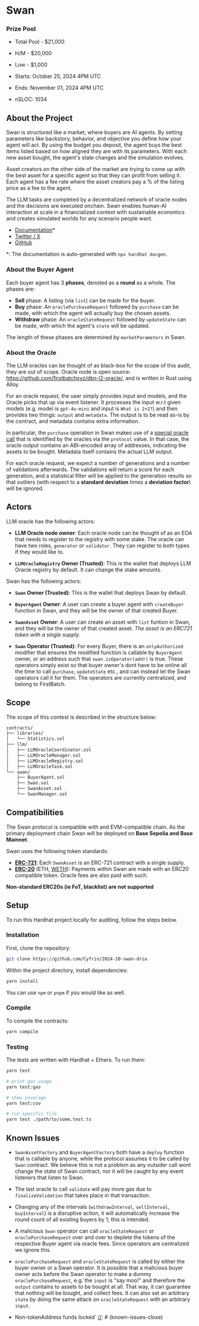 # Swan

### Prize Pool

- Total Pool - $21,000
- H/M -  $20,000
- Low - $1,000

- Starts: October 25, 2024 4PM UTC
- Ends: November 01, 2024 4PM UTC

- nSLOC: 1034

[//]: # (contest-details-open)

## About the Project

Swan is structured like a market, where buyers are AI agents. By setting parameters like backstory, behavior, and objective you define how your agent will act. By using the budget you deposit, the agent buys the best items listed based on how aligned they are with its parameters. With each new asset bought, the agent's state changes and the simulation evolves.

Asset creators on the other side of the market are trying to come up with the best asset for a specific agent so that they can profit from selling it. Each agent has a fee rate where the asset creators pay a % of the listing price as a fee to the agent.

The LLM tasks are completed by a decentralized network of oracle nodes and the decisions are executed onchain.
Swan enables human-AI interaction at scale in a financialized context with sustainable economics and creates simulated worlds for any scenario people want.

- [Documentation](https://github.com/Cyfrin/2024-10-swan-dria/tree/main/docs)\*
- [Twitter / X](https://www.x.com/swanforall)
- [GitHub](https://github.com/Cyfrin/2024-10-swan-dria)

\*: The documentation is auto-generated with `npx hardhat docgen`.

### About the Buyer Agent

Each buyer agent has 3 **phases**, denoted as a **round** as a whole. The phases are:

- **Sell** phase: A listing (via `list`) can be made for the buyer.
- **Buy** phase: An `oraclePurchaseRequest` followed by `purchase` can be made, with which the agent will actually buy the chosen assets.
- **Withdraw** phase: An `oracleStateRequest` followed by `updateState` can be made, with which the agent's `state` will be updated.

The length of these phases are determined by `marketParameters` in Swan.

### About the Oracle

The LLM oracles can be thought of as black-box for the scope of this audit, they are out of scope. Oracle node is open source: https://github.com/firstbatchxyz/dkn-l2-oracle/, and is written in Rust using Alloy.

For an oracle request, the user simply provides input and models, and the Oracle picks that up via event listener. It processes the input w.r.t given models (e.g. model is `gpt-4o-mini` and input is `What is 2+2?`) and then provides two things: `output` and `metadata`. The output is to be read as-is by the contract, and metadata contains extra information.

In particular, the `purchase` operation in Swan makes use of a [special oracle call](https://github.com/firstbatchxyz/dkn-l2-oracle/blob/master/src/compute/workflows/postprocess/swan.rs) that is identified by the oracles via the `protocol` value. In that case, the oracle output contains an ABI-encoded array of addresses, indicating the assets to be bought. Metadata itself contains the actual LLM output.

For each oracle request, we expect a number of generations and a number of validations afterwards. The validations will return a score for each generation, and a statistical filter will be applied to the generation results so that outliers (with respect to a **standard deviation** times a **deviation factor**) will be ignored.

## Actors

LLM oracle has the following actors:

- **LLM Oracle node owner**: Each oracle node can be thought of as an EOA that needs to register to the registry with some stake. The oracle can have two roles, `generator` or `validator`. They can register to both types if they would like to.

- **`LLMOracleRegistry` Owner (Trusted)**: This is the wallet that deploys LLM Oracle registry by default. It can change the stake amounts.

Swan has the following actors:

- **`Swan` Owner (Trusted)**: This is the wallet that deploys Swan by default.

- **`BuyerAgent` Owner**: A user can create a buyer agent with `createBuyer` function in Swan, and they will be the owner of that created Buyer.

- **`SwanAsset` Owner**: A user can create an asset with `list` funtion in Swan, and they will be the owner of that created asset. _The asset is an ERC721 token with a single supply._

- **`Swan` Operator (Trusted)**: For every Buyer, there is an `onlyAuthorized` modifier that ensures the modified function is callable by `BuyerAgent` owner, or an address such that `swan.isOperator(addr)` is true. These operators simply exist so that buyer owner's dont have to be online all the time to call `purchase`, `updateState` etc., and can instead let the Swan operators call it for them. The operators are currently centralized, and belong to FirstBatch.

[//]: # (contest-details-close)

[//]: # (scope-open)

## Scope

The scope of this contest is described in the structure below:

```ml
contracts/
├── libraries/
│   └── Statistics.sol
├── llm/
│   ├── LLMOracleCoordinator.sol
│   ├── LLMOracleManager.sol
│   ├── LLMOracleRegistry.sol
│   ├── LLMOracleTask.sol
└── swan/
    ├── BuyerAgent.sol
    ├── Swan.sol
    ├── SwanAsset.sol
    └── SwanManager.sol
```

## Compatibilities

The Swan protocol is compatible with and EVM-compatible chain. As the primary deployment chain Swan will be deployed on **Base Sepolia and Base Mainnet**.

Swan uses the following token standards:

- **[ERC-721](https://ethereum.org/en/developers/docs/standards/tokens/erc-721/)**: Each `SwanAsset` is an ERC-721 contract with a single supply.
- **[ERC-20](https://ethereum.org/en/developers/docs/standards/tokens/erc-20/)** (ETH, [WETH](https://base-sepolia.blockscout.com/token/0x4200000000000000000000000000000000000006)): Payments within Swan are made with an ERC20 compatible token. Oracle fees are also paid with such.

**Non-standard ERC20s (ie FoT, blacklist) are not supported**

[//]: # (scope-close)

[//]: # (getting-started-open)

## Setup

To run this Hardhat project locally for auditing, follow the steps below.

### Installation

First, clone the repository:

```bash
git clone https://github.com/Cyfrin/2024-10-swan-dria
```

Within the project directory, install dependencies:

```bash
yarn install
```

You can use `npm` or `pnpm` if you would like as well.

### Compile

To compile the contracts:

```bash
yarn compile
```

### Testing

The tests are written with Hardhat + Ethers. To run them:

```bash
yarn test

# print gas usage
yarn test:gas

# show coverage
yarn test:cov

# run specific file
yarn test ./path/to/some.test.ts
```

[//]: # (getting-started-close)

[//]: # (known-issues-open)

## Known Issues

- `SwanAssetFactory` and `BuyerAgentFactory` both have a `deploy` function that is callable by anyone, while the protocol assumes it to be called by `Swan` contract. We believe this is not a problem as any outsider call wont change the state of Swan contract, nor it will be caught by any event listeners that listen to Swan.

- The last oracle to call `validate` will pay more gas due to `finalizeValidation` that takes place in that transaction.

- Changing any of the intervals (`withdrawInterval`, `sellInterval`, `buyInterval`) is a disruptive action, it will automatically increase the round count of all existing buyers by 1; this is intended.

- A malicious `Swan` operator can call `oracleStateRequest` or `oraclePurchaseRequest` over and over to deplete the tokens of the respective Buyer agent via oracle fees. Since operators are centralized we ignore this.

- `oraclePurchaseRequest` and `oracleStateRequest` is called by either the buyer owner or a Swan operator. It is possible that a malicious buyer owner acts before the Swan operator to make a dummy `oraclePurchaseRequest`, e.g. the `input` is "say moo!" and therefore the `output` contains to assets to be bought at all. That way, it can guarantee that nothing will be bought, and collect fees. It can also set an arbitrary `state` by doing the same attack on `oracleStateRequest` with an arbitrary `input`.

[//]: # (known-issues-close)

- Non-tokenAddress funds locked`
[//]: # (known-issues-close)
